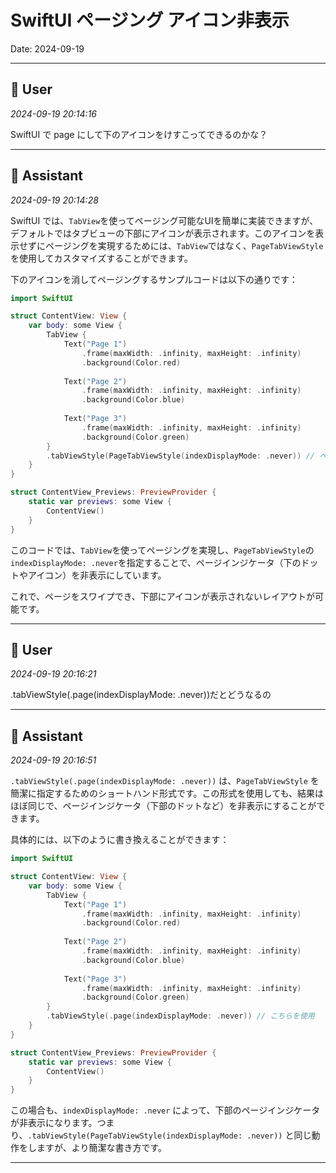 # SwiftUI ページング アイコン非表示

Date: 2024-09-19

---

## 👤 User
*2024-09-19 20:14:16*

SwiftUI で page にして下のアイコンをけすこってできるのかな？

---

## 🤖 Assistant
*2024-09-19 20:14:28*

SwiftUI では、`TabView`を使ってページング可能なUIを簡単に実装できますが、デフォルトではタブビューの下部にアイコンが表示されます。このアイコンを表示せずにページングを実現するためには、`TabView`ではなく、`PageTabViewStyle`を使用してカスタマイズすることができます。

下のアイコンを消してページングするサンプルコードは以下の通りです：

```swift
import SwiftUI

struct ContentView: View {
    var body: some View {
        TabView {
            Text("Page 1")
                .frame(maxWidth: .infinity, maxHeight: .infinity)
                .background(Color.red)
            
            Text("Page 2")
                .frame(maxWidth: .infinity, maxHeight: .infinity)
                .background(Color.blue)
            
            Text("Page 3")
                .frame(maxWidth: .infinity, maxHeight: .infinity)
                .background(Color.green)
        }
        .tabViewStyle(PageTabViewStyle(indexDisplayMode: .never)) // ページインジケータを非表示
    }
}

struct ContentView_Previews: PreviewProvider {
    static var previews: some View {
        ContentView()
    }
}
```

このコードでは、`TabView`を使ってページングを実現し、`PageTabViewStyle`の`indexDisplayMode: .never`を指定することで、ページインジケータ（下のドットやアイコン）を非表示にしています。

これで、ページをスワイプでき、下部にアイコンが表示されないレイアウトが可能です。

---

## 👤 User
*2024-09-19 20:16:21*

.tabViewStyle(.page(indexDisplayMode: .never))だとどうなるの

---

## 🤖 Assistant
*2024-09-19 20:16:51*

`.tabViewStyle(.page(indexDisplayMode: .never))` は、`PageTabViewStyle` を簡潔に指定するためのショートハンド形式です。この形式を使用しても、結果はほぼ同じで、ページインジケータ（下部のドットなど）を非表示にすることができます。

具体的には、以下のように書き換えることができます：

```swift
import SwiftUI

struct ContentView: View {
    var body: some View {
        TabView {
            Text("Page 1")
                .frame(maxWidth: .infinity, maxHeight: .infinity)
                .background(Color.red)
            
            Text("Page 2")
                .frame(maxWidth: .infinity, maxHeight: .infinity)
                .background(Color.blue)
            
            Text("Page 3")
                .frame(maxWidth: .infinity, maxHeight: .infinity)
                .background(Color.green)
        }
        .tabViewStyle(.page(indexDisplayMode: .never)) // こちらを使用
    }
}

struct ContentView_Previews: PreviewProvider {
    static var previews: some View {
        ContentView()
    }
}
```

この場合も、`indexDisplayMode: .never` によって、下部のページインジケータが非表示になります。つまり、`.tabViewStyle(PageTabViewStyle(indexDisplayMode: .never))` と同じ動作をしますが、より簡潔な書き方です。

---
